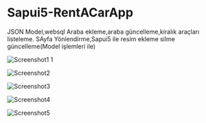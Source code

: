 # Sapui5-RentACarApp
JSON Model,websql
Araba ekleme,araba güncelleme,kiralık araçları listeleme.
SAyfa Yönlendirme,Sapui5 ile resim ekleme silme güncelleme(Model işlemleri ile)

![Screenshot1 1](https://user-images.githubusercontent.com/32498472/60808412-e58b8780-a190-11e9-8efa-2dfbe8c21349.png)


![Screenshot2](https://user-images.githubusercontent.com/32498472/60808500-1ff52480-a191-11e9-913c-582406b6ecb1.png)


![Screenshot3](https://user-images.githubusercontent.com/32498472/60808514-2aafb980-a191-11e9-9bb8-b6dc910ed3fa.png)


![Screenshot4](https://user-images.githubusercontent.com/32498472/60808522-300d0400-a191-11e9-9d2e-1f13f81dfe70.png)


![Screenshot5](https://user-images.githubusercontent.com/32498472/60808529-34392180-a191-11e9-8a41-3074c537b72e.png)

